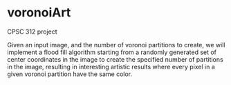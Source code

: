# voronoiArt
CPSC 312 project

Given an input image, and the number of voronoi partitions to create, we will implement a flood fill algorithm starting from a randomly generated set of center coordinates in the image to create the specified number of partitions in the image, resulting in interesting artistic results where every pixel in a given voronoi partition have the same color.
